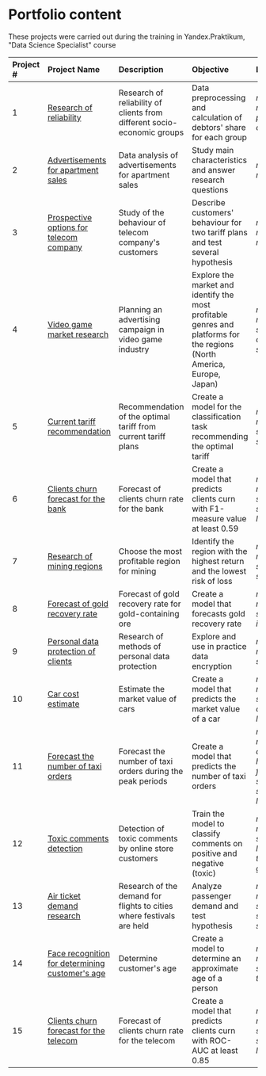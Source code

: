 # Portfolio content

These projects were carried out during the training in Yandex.Praktikum, "Data Science Specialist" course

| Project # | Project Name | Description | Objective | Libraries |
| :---------------------- | :---------------------- | :---------------------- | :---------------------- | :---------------------- |
|1| [Research of reliability](01_clients_credit_rating) | Research of reliability of clients from different socio-economic groups | Data preprocessing and calculation of debtors' share for each group | *numpy*, *pandas*, *matplotlib*, *pymystem3*, *collections*|
|2| [Advertisements for apartment sales](02_sales_apartments_spb)| Data analysis of advertisements for apartment sales | Study main characteristics and answer research questions | *numpy*, *pandas*, *matplotlib* |
|3| [Prospective options for telecom company](03_mobile_plan_research) | Study of the behaviour of telecom company's customers | Describe customers' behaviour for two tariff plans and test several hypothesis | *numpy*, *pandas*, *matplotlib*, *math*, *scipy*|
|4| [Video game market research](04_game_industry_market)| Planning an advertising campaign in video game industry | Explore the market and identify the most profitable genres and platforms for the regions (North America, Europe, Japan) | *numpy*, *pandas*, *matplotlib*, *seaborn*, *collections*, *scipy* |
|5| [Current tariff recommendation](05_mobile_operator_recommend) | Recommendation of the optimal tariff from current tariff plans | Create a model for the classification task recommending the optimal tariff | *numpy*, *pandas*, *matplotlib*, *seaborn*, *sklearn* |
|6| [Clients churn forecast for the bank](06_bank_clients_churn)| Forecast of clients churn rate for the bank | Create a model that predicts clients curn with F1-measure value at least 0.59 | *numpy*, *pandas*, *matplotlib*, *seaborn*, *re*, *scipy*, *sklearn*, *lightgbm* |
|7| [Research of mining regions](07_geo_risk_assessment)| Choose the most profitable region for mining | Identify the region with the highest return and the lowest risk of loss | *numpy*, *pandas*, *matplotlib*, *seaborn*, *scipy*, *sklearn* |
|8| [Forecast of gold recovery rate](08_gold_recovery_rate)| Forecast of gold recovery rate for gold-containing ore | Create a model that forecasts gold recovery rate | *numpy*, *pandas*, *matplotlib*, *seaborn*, *itertools*, *sklearn*  |
|9| [Personal data protection of clients](09_client_info_protection)| Research of methods of personal data protection | Explore and use in practice data encryption | *numpy*, *pandas*, *matplotlib*, *sklearn* |
|10| [Car cost estimate](10_car_price_valuation)| Estimate the market value of cars | Create a model that predicts the market value of a car | *numpy*, *pandas*, *matplotlib*, *sklearn*, *catboost*, *lightgbm* |
|11| [Forecast the number of taxi orders](11_taxi_order_forecast)| Forecast the number of taxi orders during the peak periods | Create a model that predicts the number of taxi orders | *numpy*, *pandas*, *matplotlib*, *datetime*, *holidays*, *fbprophet*, *statsmodels*, *sklearn*, *lightgbm* |
|12| [Toxic comments detection](12_toxic_comments_identification)| Detection of toxic comments by online store customers | Train the model to classify comments on positive and negative (toxic) | *numpy*, *pandas*, *re*, *tqdm*, *sklearn*, *lightgbm*, *textblob*, *gensim*, *nltk* |
|13| [Air ticket demand research](13_air_ticket_research) | Research of the demand for flights to cities where festivals are held | Analyze passenger demand and test hypothesis | *numpy*, *pandas*, *matplotlib*, *seaborn*, *pylab*, *scipy*, *statsmodels* |
|14| [Face recognition for determining customer's age](14_face_recognition_age) | Determine customer's age | Create a model to determine an approximate age of a person | *numpy*, *pandas*, *matplotlib*, *seaborn*, *tensorflow.keras* |
|15| [Clients churn forecast for the telecom](15_telecom_customer_churn) | Forecast of clients churn rate for the telecom | Create a model that predicts clients curn with ROC-AUC at least 0.85 | *numpy*, *pandas*, *matplotlib*, *seaborn*, *tqdm*, *sklearn*, *lightgbm* |
